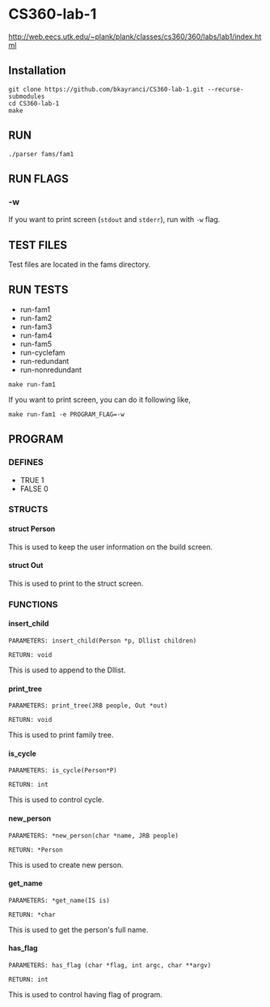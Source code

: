 # CS360-lab-1
http://web.eecs.utk.edu/~plank/plank/classes/cs360/360/labs/lab1/index.html

## Installation
```
git clone https://github.com/bkayranci/CS360-lab-1.git --recurse-submodules
cd CS360-lab-1
make
```

## RUN
```
./parser fams/fam1
```

## RUN FLAGS
### -w
If you want to print screen (`stdout` and `stderr`), run with `-w` flag.

## TEST FILES
Test files are located in the fams directory.

## RUN TESTS
- run-fam1
- run-fam2
- run-fam3
- run-fam4
- run-fam5
- run-cyclefam
- run-redundant
- run-nonredundant

```
make run-fam1
```

If you want to print screen, you can do it following like,
```
make run-fam1 -e PROGRAM_FLAG=-w
```

## PROGRAM

### DEFINES
- TRUE 1
- FALSE 0

### STRUCTS

#### struct Person
This is used to keep the user information on the build screen.

#### struct Out
This is used to print to the struct screen.

### FUNCTIONS

#### insert_child

`PARAMETERS: insert_child(Person *p, Dllist children)`

`RETURN: void`

This is used to append to the Dllist.

#### print_tree
`PARAMETERS: print_tree(JRB people, Out *out)`

`RETURN: void`

This is used to print family tree.

#### is_cycle
`PARAMETERS: is_cycle(Person*P)`

`RETURN: int`

This is used to control cycle.

#### new_person
`PARAMETERS: *new_person(char *name, JRB people)`

`RETURN: *Person`

This is used to create new person.

#### get_name
`PARAMETERS: *get_name(IS is)`


`RETURN: *char`

This is used to get the person's full name.

#### has_flag
`PARAMETERS: has_flag (char *flag, int argc, char **argv)`

`RETURN: int`

This is used to control having flag of program.